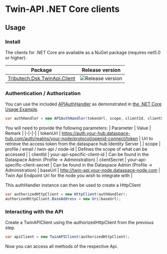# Twin-API .NET Core clients

## Usage

### Install

The clients for .NET Core are available as a NuGet package (requires net5.0 or higher):

| Package                                                                               | Release version                                                              |
| ------------------------------------------------------------------------------------- | ---------------------------------------------------------------------------- |
| [Tributech.Dsk.TwinApi.Client](https://www.nuget.org/packages/Tributech.Dsk.TwinApi.Client) | ![Release version](https://img.shields.io/nuget/v/Tributech.Dsk.TwinApi.Client) |

### Authentication / Authorization

You can use the included [APIAuthHandler](./APIAuthHandler.cs) as demonstrated in [the .NET Core Usage Example](../../examples/netcore).

```csharp
var authHandler = new APIAuthHandler(tokenUrl, scope, clientId, clientSecret);
```

You will need to provide the following parameters:
| Parameter | Value | Remark |
|-|-|-|
| tokenUrl | https://auth.your-hub.dataspace-hub.com/auth/realms/your-node/protocol/openid-connect/token | Url to retrieve the access token from the dataspace hub Identity Server |
| scope | profile / email / twin-api / node-id | Defines the scope of what can be accessed |
| clientId | your-api-specific-client-id | Can be found in the Dataspace Admin (Profile -> Administration)
| clientSecret | your-api-specific-client-secret | Can be found in the Dataspace Admin (Profile -> Administration)
| baseUrl   | http://twin-api.your-node.dataspace-node.com | Twin Api Endpoint Url for the node you wish to integrate with |


This authHandler instance can then be used to create a HttpClient

```csharp
var authorizedHttpClient = new HttpClient(authHandler);
authorizedHttpClient.BaseAddress = new Uri(baseUrl);
```

### Interacting with the API

Create a TwinAPIClient using the authorizedHttpClient from the previous step.

```csharp
var apiClient = new TwinAPIClient(authorizedHttpClient);
```

Now you can access all methods of the respective Api.
